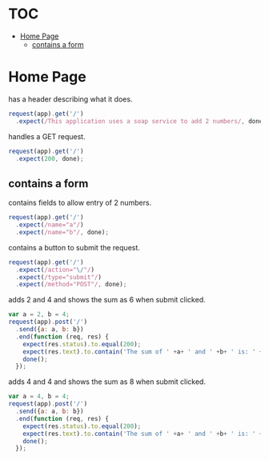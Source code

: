 # TOC
   - [Home Page](#home-page)
     - [contains a form](#home-page-contains-a-form)
<a name=""></a>
 
<a name="home-page"></a>
# Home Page
has a header describing what it does.

```js
request(app).get('/')
  .expect(/This application uses a soap service to add 2 numbers/, done);
```

handles a GET request.

```js
request(app).get('/')
  .expect(200, done);
```

<a name="home-page-contains-a-form"></a>
## contains a form
contains fields to allow entry of 2 numbers.

```js
request(app).get('/')
  .expect(/name="a"/)
  .expect(/name="b"/, done);
```

contains a button to submit the request.

```js
request(app).get('/')
  .expect(/action="\/"/)
  .expect(/type="submit"/)
  .expect(/method="POST"/, done);
```

adds 2 and 4 and shows the sum as 6 when submit clicked.

```js
var a = 2, b = 4;
request(app).post('/')
  .send({a: a, b: b})
  .end(function (req, res) {
    expect(res.status).to.equal(200);
    expect(res.text).to.contain('The sum of ' +a+ ' and ' +b+ ' is: ' + (a+b) );
    done();
  });
```

adds 4 and 4 and shows the sum as 8 when submit clicked.

```js
var a = 4, b = 4;
request(app).post('/')
  .send({a: a, b: b})
  .end(function (req, res) {
    expect(res.status).to.equal(200);
    expect(res.text).to.contain('The sum of ' +a+ ' and ' +b+ ' is: ' + (a+b) );
    done();
  });
```

